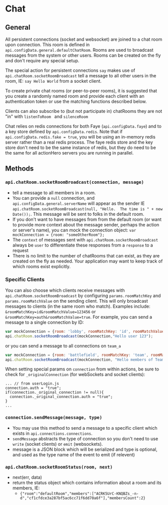 # Chat

## General

All persistent connections (socket and websocket) are joined to a chat room upon connection.  This room is defined in `api.configData.general.defaultChatRoom`.  Rooms are used to broadcast messages from the system or other users.  Rooms can be created on the fly and don't require any special setup.  

The special action for persistent connections `say` makes use of `api.chatRoom.socketRoomBroadcast` tell a message to all other users in the room, IE: `say Hello World` from a socket client.

To create private chat rooms (or peer-to-peer rooms), it is suggested that you create a randomly named room and provide each client with an authentication token or use the matching functions described below.

Clients can also subscribe to (but not participate in) chatRooms they are not "in" with `listenToRoom ` and `silenceRoom`

Chat relies on redis connections for both Faye (`api.configData.faye`) and to a key store defined by `api.configData.redis`. Note that if `api.configData.redis.fake = true`, you will be using an in-memory redis server rather than a real redis process.  The faye redis store and the key store don't need to be the same instance of redis, but they do need to be the same for all actionHero servers you are running in parallel. 

## Methods

### `api.chatRoom.socketRoomBroadcast(connection, message)`
* tell a message to all members in a room.
* You can provide a `null` connection, and `api.configData.general.serverName` will appear as the sender IE `api.chatRoom.socketRoomBroadcast(null, "Hello.  The time is " + new Date());`.  This message will be sent to folks in the default room.
* If you don't want to have messages from from the default room (or want to provide more context about the message sender, perhaps the action or server's name), you can mock the connection object: `var mockConnection = {room: "someOtherRoom"};`
* The `context` of messages sent with `api.chatRoom.socketRoomBroadcast` always be `user` to differentiate these responses from a `response` to a request
* There is no limit to the number of chatRooms that can exist, as they are created on the fly as needed.  Your application may want to keep track of which rooms exist explicitly. 

### Specific Clients

You can also choose which clients receive messages with `api.chatRoom.socketRoomBroadcast` by configuring `params.roomMatchKey` and `params.roomMatchValue` on the sending client.  This will only broadcast messages to clients (in the same room who match).  Examples include: `&roomMatchKey=id&roomMatchValue=123456` or `&roomMatchKey=auth&roomMatchValue=true`.  For example, you can send a message to a single connection by ID:

```javascript
var mockConnection = {room: 'lobby', roomMatchKey: 'id', roomMatchValue: 123};
api.chatRoom.socketRoomBroadcast(mockConnection,"Hello user 123");
```

or you can send a message to all connections on `team_a`

```javascript
var mockConnection = {room: 'battlefield', roomMatchKey: 'team', roomMatchValue: 'team_a'};
api.chatRoom.socketRoomBroadcast(mockConnection, "Hello members of Team A");
```

When setting special params on `connection` from within actions, be sure to check for `_originalConnection` (for webSockets and socket clients):

	... // from userLogin.js
	connection.auth = "true";
	if(connection._original_connection != null){
	  connection._original_connection.auth = "true";
	}
	...


### `connection.sendMessage(message, type)`
* You may use this method to send a message to a specific client which exists in `api.connections.connections`.  
* `sendMessage` abstracts the type of connection so you don't need to use `write` (socket clients) or `emit` (websockets).  
* message is a JSON block which will be serialized and type is optional, and used as the type name of the event to emit (if relevent)
 
### `api.chatRoom.socketRoomStatus(room, next)`
* next(err, data)
* return the status object which contains information about a room and its members, IE:
	* `{"room":"defaultRoom","members":["ACRK5UrC-KNQBZs_-n-d","cf1cfdce3a287bf5ac6cc71f6dd70a6f"],"membersCount":2}`